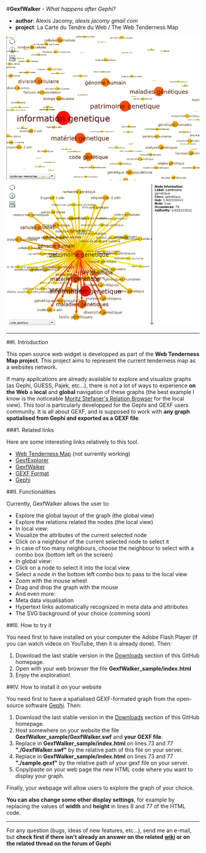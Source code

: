 #**GexfWalker** - *What happens after Gephi?*

- **author**: Alexis Jacomy, *alexis <dot> jacomy <at> gmail <dot> com*
- **project**: La Carte du Tendre du Web / The Web Tenderness Map

![](./globalView_screenShot.png "Screenshot - Global view") ![](./localView_screenShot.png "Screenshot - Local view")

* * * *

##I. Introduction

This open source web widget is developped as part of the **Web Tenderness Map project**. This project aims to represent the current tenderness map as a websites network.

If many applications are already available to explore and visualize graphs (as Gephi, GUESS, Pajek, etc...), there is not a lot of ways to experience **on the Web** a **local** and **global** navigation of these graphs (the best example I know is the noticeable [Moritz Stefaner's Relation Browser](http://moritz.stefaner.eu/projects/relation-browser/) for the local view). This tool is particularly developped for the Gephi and GEXF users community. It is all about GEXF, and is supposed to work with **any graph spatialised from Gephi and exported as a GEXF file**.

###1. Related links

Here are some interesting links relatively to this tool.

- [Web Tenderness Map](http://carte-du-tendre.com/) (not surrently working)
- [GexfExplorer](http://github.com/jacomyal/GexfExplorer)
- [GexfWalker](http://github.com/jacomyal/GexfWalker)
- [GEXF Format](http://gexf.net/format/)
- [Gephi](http://www.gephi.org/)

##II. Functionalities

Currently, GexfWalker allows the user to:

- Explore the global layout of the graph (the global view)
- Explore the relations related the nodes (the local view)
- In local view:
 - Visualize the attributes of the current selected node
 - Click on a neighbour of the current selected node to select it
 - In case of too many neighbours, choose the neighbour to select with a combo box (bottom left on the screen)
- In global view:
 - Click on a node to select it into the local view
 - Select a node in the bottom left combo box to pass to the local view
 - Zoom with the mouse wheel
 - Drag and drop the graph with the mouse
- And even more:
 - Meta data visualisation
 - Hypertext links automatically recognized in meta data and attributes
 - The SVG background of your choice (comming soon)

##III. How to try it

You need first to have installed on your computer the Adobe Flash Player (if you can watch videos on YouTube, then it is already done). Then:

1. Download the last stable version in the [Downloads](http://github.com/jacomyal/GexfWalker/downloads) section of this GitHub homepage.
2. Open with your web browser the file **GexfWalker_sample/index.html**
3. Enjoy the exploration!

##IV. How to install it on your website

You need first to have a spatialised GEXF-formated graph from the open-source software [Gephi](http://www.gephi.org/). Then:

1. Download the last stable version in the [Downloads](http://github.com/jacomyal/GexfWalker/downloads) section of this GitHub homepage.
2. Host somewhere on your website the file **GexfWalker_sample/GexfWalker.swf** and **your GEXF file**.
3. Replace in **GexfWalker_sample/index.html** on lines 73 and 77 **"./GexfWalker.swf"** by the relative path of this file on your server.
4. Replace in **GexfWalker_sample/index.html** on lines 73 and 77 **"./sample.gexf"** by the relative path of your gexf file on your server. 
5. Copy/paste on your web page the new HTML code where you want to display your graph.

Finally, your webpage will allow users to explore the graph of your choice.

**You can also change some other display settings**, for example by replacing the values of **width** and **height** in lines 8 and 77 of the HTML code.

* * * *

For any question (bugs, ideas of new features, etc...), send me an e-mail, but **check first if there isn't already an answer on the related [wiki](http://wiki.github.com/jacomyal/GexfWalker/) or on the related thread on the forum of Gephi**